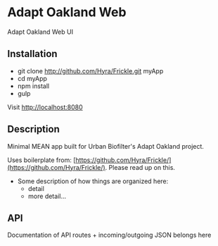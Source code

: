 # Adapt Oakland Web
Adapt Oakland Web UI

## Installation

- git clone http://github.com/Hyra/Frickle.git myApp
- cd myApp
- npm install
- gulp

Visit [http://localhost:8080](http://localhost:8080)

## Description

Minimal MEAN app built for Urban Biofilter's Adapt Oakland project. 

Uses boilerplate from: [https://github.com/Hyra/Frickle/](https://github.com/Hyra/Frickle/). Please read up on this.

  - Some description of how things are organized here:
  	- detail
  	- more detail...

## API

Documentation of API routes + incoming/outgoing JSON belongs here
